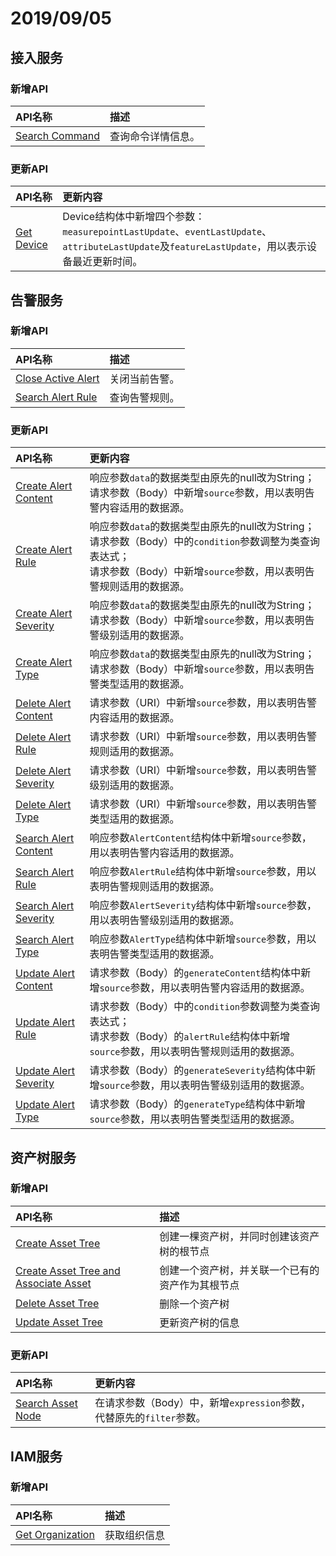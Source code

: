 # 2019/09/05


## 接入服务

### 新增API

| API名称                          | 描述     |
|:---------------------------------|:---------|
|[Search Command](../connect/search_command)|查询命令详情信息。|



### 更新API


| API名称                             | 更新内容     |
|:------------------------------------|:---------|
| [Get Device](../connect/get_device) |  Device结构体中新增四个参数： `measurepointLastUpdate`、`eventLastUpdate`、`attributeLastUpdate`及`featureLastUpdate`，用以表示设备最近更新时间。  |



## 告警服务

### 新增API

| API名称                          | 描述     |
|:---------------------------------|:---------|
|[Close Active Alert](../event/close_active_alert)| 关闭当前告警。 |
|[Search Alert Rule](../event/search_alert_rule)|查询告警规则。|


### 更新API


| API名称                          | 更新内容     |
|:---------------------------------|:---------|
|   [Create Alert Content](../event/create_alert_content)     |   响应参数`data`的数据类型由原先的null改为String；<br>请求参数（Body）中新增`source`参数，用以表明告警内容适用的数据源。  |
|[Create Alert Rule](../event/create_alert_rule)   |响应参数`data`的数据类型由原先的null改为String；<br>请求参数（Body）中的`condition`参数调整为类查询表达式；<br>请求参数（Body）中新增`source`参数，用以表明告警规则适用的数据源。   |
|    [Create Alert Severity](../event/create_alert_severity)  |响应参数`data`的数据类型由原先的null改为String；<br>请求参数（Body）中新增`source`参数，用以表明告警级别适用的数据源。  |
|  [Create Alert Type](../event/create_alert_type)      | 响应参数`data`的数据类型由原先的null改为String；<br>请求参数（Body）中新增`source`参数，用以表明告警类型适用的数据源。             |
|     [Delete Alert Content](../event/delete_alert_content)   | 请求参数（URI）中新增`source`参数，用以表明告警内容适用的数据源。              |
|[Delete Alert Rule](../event/delete_alert_rule)    |  请求参数（URI）中新增`source`参数，用以表明告警规则适用的数据源。             |
|     [Delete Alert Severity](../event/delete_alert_severity)   |  请求参数（URI）中新增`source`参数，用以表明告警级别适用的数据源。             |
|  [Delete Alert Type](../event/delete_alert_type)      |  请求参数（URI）中新增`source`参数，用以表明告警类型适用的数据源。             |
|[Search Alert Content](../event/search_alert_content)| 响应参数`AlertContent`结构体中新增`source`参数，用以表明告警内容适用的数据源。 |
|[Search Alert Rule](../event/search_alert_rule)| 响应参数`AlertRule`结构体中新增`source`参数，用以表明告警规则适用的数据源。|
|[Search Alert Severity](../event/search_alert_severity)| 响应参数`AlertSeverity`结构体中新增`source`参数，用以表明告警级别适用的数据源。|
|[Search Alert Type](../event/search_alert_type)| 响应参数`AlertType`结构体中新增`source`参数，用以表明告警类型适用的数据源。|
|  [Update Alert Content](../event/update_alert_content)      |  请求参数（Body）的`generateContent`结构体中新增`source`参数，用以表明告警内容适用的数据源。              |
|[Update Alert Rule](../event/update_alert_rule)        | 请求参数（Body）中的`condition`参数调整为类查询表达式；<br>请求参数（Body）的`alertRule`结构体中新增`source`参数，用以表明告警规则适用的数据源。    |
|  [Update Alert Severity](../event/update_alert_severity)      |  请求参数（Body）的`generateSeverity`结构体中新增`source`参数，用以表明告警级别适用的数据源。              |
|  [Update Alert Type](../event/update_alert_type)      |  请求参数（Body）的`generateType`结构体中新增`source`参数，用以表明告警类型适用的数据源。              |



## 资产树服务

### 新增API

| API名称                          | 描述     |
|:---------------------------------|:---------|
| [Create Asset Tree](../asset_tree/create_asset_tree)|创建一棵资产树，并同时创建该资产树的根节点 |
| [Create Asset Tree and Associate Asset](../asset_tree/create_asset_tree_and_associate_asset)| 创建一个资产树，并关联一个已有的资产作为其根节点 |
| [Delete Asset Tree](../asset_tree/delete_asset_tree)|删除一个资产树 |
| [Update Asset Tree](../asset_tree/update_asset_tree)|更新资产树的信息 |


### 更新API


| API名称                          | 更新内容     |
|:---------------------------------|:---------|
| [Search Asset Node](../asset_tree/search_asset_node) | 在请求参数（Body）中，新增`expression`参数，代替原先的`filter`参数。             |




## IAM服务

### 新增API

| API名称                          | 描述     |
|:---------------------------------|:---------|
| [Get Organization](../iam/get_org) | 获取组织信息 |